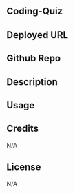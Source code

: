 ## Coding-Quiz

## Deployed URL

## Github Repo

## Description

## Usage

## Credits

N/A

## License

N/A